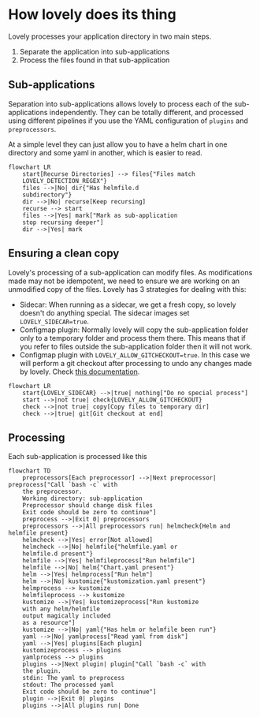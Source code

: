 # How lovely does its thing

Lovely processes your application directory in two main steps.

1. Separate the application into sub-applications
1. Process the files found in that sub-application

## Sub-applications

Separation into sub-applications allows lovely to process each of the sub-applications independently. They can be totally different, and processed using different pipelines if you use the YAML configuration of `plugins` and `preprocessors`.

At a simple level they can just allow you to have a helm chart in one directory and some yaml in another, which is easier to read.

```mermaid
flowchart LR
    start[Recurse Directories] --> files{"Files match
    LOVELY_DETECTION_REGEX"}
    files -->|No| dir{"Has helmfile.d
    subdirectory"}
    dir -->|No| recurse[Keep recursing]
    recurse --> start
    files -->|Yes| mark["Mark as sub-application
    stop recursing deeper"]
    dir -->|Yes| mark
```

## Ensuring a clean copy

Lovely's processing of a sub-application can modify files. As modifications made may not be idempotent, we need to ensure we are working on an unmodified copy of the files. Lovely has 3 strategies for dealing with this:
* Sidecar: When running as a sidecar, we get a fresh copy, so lovely doesn't do anything special. The sidecar images set `LOVELY_SIDECAR=true`.
* Configmap plugin: Normally lovely will copy the sub-application folder only to a temporary folder and process them there. This means that if you refer to files outside the sub-application folder then it will not work.
* Configmap plugin with `LOVELY_ALLOW_GITCHECKOUT=true`. In this case we will perform a git checkout after processing to undo any changes made by lovely. Check [this documentation](doc/allow_git.md).

```mermaid
flowchart LR
    start{LOVELY_SIDECAR} -->|true| nothing["Do no special process"]
	start -->|not true| check{LOVELY_ALLOW_GITCHECKOUT}
	check -->|not true| copy[Copy files to temporary dir]
	check -->|true| git[Git checkout at end]
```

## Processing

Each sub-application is processed like this

```mermaid
flowchart TD
    preprocessors[Each preprocessor] -->|Next preprocessor| preprocess["Call `bash -c` with
    the preprocessor.
    Working directory: sub-application
    Preprocessor should change disk files
    Exit code should be zero to continue"]
    preprocess -->|Exit 0| preprocessors
    preprocessors -->|All preprocessors run| helmcheck{Helm and helmfile present}
    helmcheck -->|Yes| error[Not allowed]
    helmcheck -->|No| helmfile{"helmfile.yaml or
    helmfile.d present"}
    helmfile -->|Yes| helmfileprocess["Run helmfile"]
    helmfile -->|No| helm{"Chart.yaml present"}
    helm -->|Yes| helmprocess["Run helm"]
    helm -->|No| kustomize{"kustomization.yaml present"}
    helmprocess --> kustomize
    helmfileprocess --> kustomize
    kustomize -->|Yes| kustomizeprocess["Run kustomize
    with any helm/helmfile
    output magically included
    as a resource"]
    kustomize -->|No| yaml{"Has helm or helmfile been run"}
    yaml -->|No| yamlprocess["Read yaml from disk"]
    yaml -->|Yes| plugins[Each plugin]
    kustomizeprocess --> plugins
    yamlprocess --> plugins
    plugins -->|Next plugin| plugin["Call `bash -c` with
    the plugin.
    stdin: The yaml to preprocess
    stdout: The processed yaml
    Exit code should be zero to continue"]
    plugin -->|Exit 0| plugins
    plugins -->|All plugins run| Done
```
